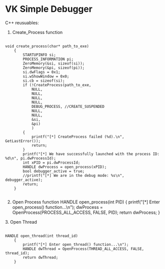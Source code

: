 # VK Simple Debugger
C++ reusuables:

1. Create_Process function
<pre>
  <code class="c++">
void create_process(char* path_to_exe)
	{
		STARTUPINFO si;
		PROCESS_INFORMATION pi;
		ZeroMemory(&si, sizeof(si));
		ZeroMemory(&pi, sizeof(pi));
		si.dwFlags = 0x1;
		si.wShowWindow = 0x0;
		si.cb = sizeof(si);
		if (!CreateProcess(path_to_exe,
			NULL,
			NULL,
			NULL,
			NULL,
			DEBUG_PROCESS, //CREATE_SUSPENDED
			NULL,
			NULL,
			&si,
			&pi)
			)
		{
			printf("[*] CreateProcess failed (%d).\n", GetLastError());
			return;
		}
		printf("[*] We have successfully launched with the process ID: %d\n", pi.dwProcessId);
		int xPID = pi.dwProcessId;
		HANDLE dwProcess = open_process(xPID);
		bool debugger_active = true;
		//printf("[*] We are in the debug mode: %s\n", debugger_active);
		return;
	}
  </code>
</pre>
2. Open Process function
HANDLE open_process(int PID)
	{
		printf("[*] Enter open_process() function...\n");
		dwProcess = OpenProcess(PROCESS_ALL_ACCESS, FALSE, PID);
		return dwProcess;
	}
 </code>
</pre>
3. Open Thread
<pre>
  <code class="c++">
HANDLE open_thread(int thread_id)
	{
		printf("[*] Enter open_thread() function...\n");
		HANDLE dwThread = OpenProcess(THREAD_ALL_ACCESS, FALSE, thread_id);
		return dwThread;
	}
 </code>
</pre>
